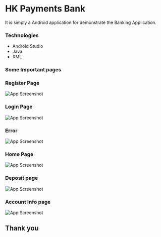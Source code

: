 
# HK Payments Bank

It is simply a Android application for demonstrate the Banking Application. 

### Technologies

- Android Studio
- Java
- XML

### Some Important pages


### Register Page
![App Screenshot](https://i.postimg.cc/7PtWYbVy/register.jpg)


### Login Page
![App Screenshot](https://i.postimg.cc/5NckFTZP/login.jpg)

### Error
![App Screenshot](https://i.postimg.cc/rmMwmfqz/error.jpg)

### Home Page
![App Screenshot](https://i.postimg.cc/hjDKgh0d/home.jpg)

### Deposit page
![App Screenshot](https://i.postimg.cc/hGPSRfs7/deposit.jpg)

### Account Info page
![App Screenshot](https://i.postimg.cc/BZCMXbBv/Account-Info.jpg)


## Thank you
